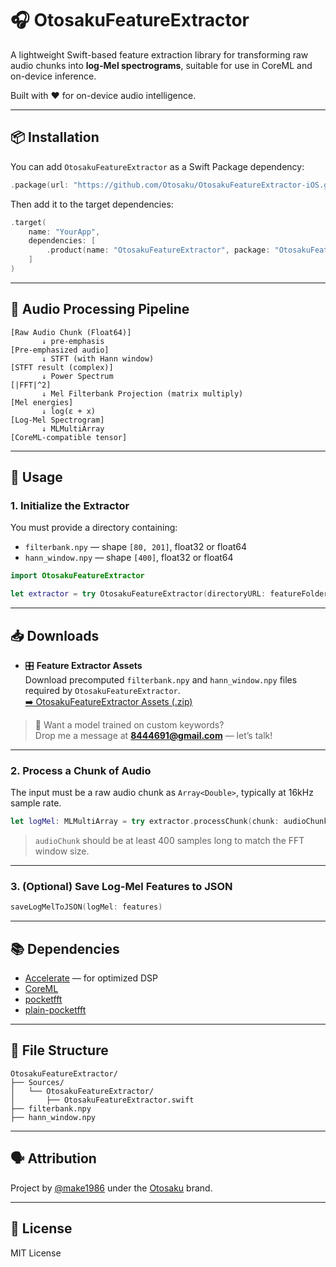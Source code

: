 # 🎧 OtosakuFeatureExtractor

A lightweight Swift-based feature extraction library for transforming raw audio chunks into **log-Mel spectrograms**, suitable for use in CoreML and on-device inference.

Built with ❤️ for on-device audio intelligence.

---

## 📦 Installation

You can add `OtosakuFeatureExtractor` as a Swift Package dependency:

```swift
.package(url: "https://github.com/Otosaku/OtosakuFeatureExtractor-iOS.git", from: "1.0.2")
```

Then add it to the target dependencies:

```swift
.target(
    name: "YourApp",
    dependencies: [
        .product(name: "OtosakuFeatureExtractor", package: "OtosakuFeatureExtractor")
    ]
)
```

---

## 🔁 Audio Processing Pipeline

```
[Raw Audio Chunk (Float64)] 
       ↓ pre-emphasis
[Pre-emphasized audio] 
       ↓ STFT (with Hann window)
[STFT result (complex)]
       ↓ Power Spectrum
[|FFT|^2]
       ↓ Mel Filterbank Projection (matrix multiply)
[Mel energies]
       ↓ log(ε + x)
[Log-Mel Spectrogram]
       ↓ MLMultiArray
[CoreML-compatible tensor]
```

---

## 🧪 Usage

### 1. Initialize the Extractor

You must provide a directory containing:

- `filterbank.npy` — shape `[80, 201]`, float32 or float64
- `hann_window.npy` — shape `[400]`, float32 or float64

```swift
import OtosakuFeatureExtractor

let extractor = try OtosakuFeatureExtractor(directoryURL: featureFolderURL)
```

---

## 📥 Downloads

- 🎛 **Feature Extractor Assets**  
  Download precomputed `filterbank.npy` and `hann_window.npy` files required by `OtosakuFeatureExtractor`.  
  [➡️ OtosakuFeatureExtractor Assets (.zip)](https://drive.google.com/file/d/1kzdiXyDNwKWx4Kz2-Efh5sbR4GqSlUtw/view?usp=sharing)

> 💬 Want a model trained on custom keywords?  
Drop me a message at **8444691@gmail.com** — let’s talk!

---

### 2. Process a Chunk of Audio

The input must be a raw audio chunk as `Array<Double>`, typically at 16kHz sample rate.

```swift
let logMel: MLMultiArray = try extractor.processChunk(chunk: audioChunk)
```

> `audioChunk` should be at least 400 samples long to match the FFT window size.

---

### 3. (Optional) Save Log-Mel Features to JSON

```swift
saveLogMelToJSON(logMel: features)
```

---

## 📚 Dependencies

- [Accelerate](https://developer.apple.com/documentation/accelerate) — for optimized DSP
- [CoreML](https://developer.apple.com/documentation/coreml)
- [pocketfft](https://github.com/dhrebeniuk/pocketfft)
- [plain-pocketfft](https://github.com/dhrebeniuk/plain-pocketfft)

---

## 📁 File Structure

```
OtosakuFeatureExtractor/
├── Sources/
│   └── OtosakuFeatureExtractor/
│       ├── OtosakuFeatureExtractor.swift
├── filterbank.npy
├── hann_window.npy
```

---

## 🗣️ Attribution

Project by [@make1986](https://github.com/make1986) under the [Otosaku](https://github.com/Otosaku) brand.

---

## 🧪 License

MIT License
